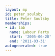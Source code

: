 ```yaml
---
layout: mp
id: peter_soulsby
title: Peter Soulsby
memberships:
- id: lab
  name: Labour Party
  start: '2005-06-28'
  end: '2011-03-31'
autogenerated: true
---
```

